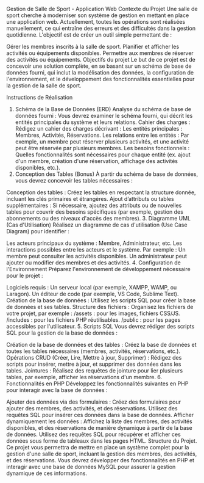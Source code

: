 Gestion de Salle de Sport - Application Web
Contexte du Projet
Une salle de sport cherche à moderniser son système de gestion en mettant en place une application web. Actuellement, toutes les opérations sont réalisées manuellement, ce qui entraîne des erreurs et des difficultés dans la gestion quotidienne. L'objectif est de créer un outil simple permettant de :

Gérer les membres inscrits à la salle de sport.
Planifier et afficher les activités ou équipements disponibles.
Permettre aux membres de réserver des activités ou équipements.
Objectifs du projet
Le but de ce projet est de concevoir une solution complète, en se basant sur un schéma de base de données fourni, qui inclut la modélisation des données, la configuration de l'environnement, et le développement des fonctionnalités essentielles pour la gestion de la salle de sport.

Instructions de Réalisation
1. Schéma de la Base de Données (ERD)
Analyse du schéma de base de données fourni : Vous devrez examiner le schéma fourni, qui décrit les entités principales du système et leurs relations.
Cahier des charges : Rédigez un cahier des charges décrivant :
Les entités principales : Membres, Activités, Réservations.
Les relations entre les entités : Par exemple, un membre peut réserver plusieurs activités, et une activité peut être réservée par plusieurs membres.
Les besoins fonctionnels : Quelles fonctionnalités sont nécessaires pour chaque entité (ex. ajout d'un membre, création d'une réservation, affichage des activités disponibles, etc.).
2. Conception des Tables (Bonus)
À partir du schéma de base de données, vous devrez concevoir les tables nécessaires :

Conception des tables : Créez les tables en respectant la structure donnée, incluant les clés primaires et étrangères.
Ajout d’attributs ou tables supplémentaires : Si nécessaire, ajoutez des attributs ou de nouvelles tables pour couvrir des besoins spécifiques (par exemple, gestion des abonnements ou des niveaux d'accès des membres).
3. Diagramme UML (Cas d'Utilisation)
Réalisez un diagramme de cas d'utilisation (Use Case Diagram) pour identifier :

Les acteurs principaux du système : Membre, Administrateur, etc.
Les interactions possibles entre les acteurs et le système. Par exemple :
Un membre peut consulter les activités disponibles.
Un administrateur peut ajouter ou modifier des membres et des activités.
4. Configuration de l'Environnement
Préparez l'environnement de développement nécessaire pour le projet :

Logiciels requis :
Un serveur local (par exemple, XAMPP, WAMP, ou Laragon).
Un éditeur de code (par exemple, VS Code, Sublime Text).
Création de la base de données : Utilisez les scripts SQL pour créer la base de données et ses tables.
Structure des fichiers : Organisez les fichiers de votre projet, par exemple :
/assets : pour les images, fichiers CSS/JS.
/includes : pour les fichiers PHP réutilisables.
/public : pour les pages accessibles par l'utilisateur.
5. Scripts SQL
Vous devrez rédiger des scripts SQL pour la gestion de la base de données :

Création de la base de données et des tables : Créez la base de données et toutes les tables nécessaires (membres, activités, réservations, etc.).
Opérations CRUD (Créer, Lire, Mettre à jour, Supprimer) : Rédigez des scripts pour insérer, mettre à jour, et supprimer des données dans les tables.
Jointures : Réalisez des requêtes de jointure pour lier plusieurs tables, par exemple, afficher les réservations d'un membre.
6. Fonctionnalités en PHP
Développez les fonctionnalités suivantes en PHP pour interagir avec la base de données :

Ajouter des données via des formulaires :
Créez des formulaires pour ajouter des membres, des activités, et des réservations.
Utilisez des requêtes SQL pour insérer ces données dans la base de données.
Afficher dynamiquement les données :
Affichez la liste des membres, des activités disponibles, et des réservations de manière dynamique à partir de la base de données.
Utilisez des requêtes SQL pour récupérer et afficher ces données sous forme de tableaux dans les pages HTML.
Structure du Projet.
Ce projet vous permettra de mettre en place un système complet pour la gestion d'une salle de sport, incluant la gestion des membres, des activités, et des réservations. Vous devrez développer des fonctionnalités en PHP et interagir avec une base de données MySQL pour assurer la gestion dynamique de ces informations.